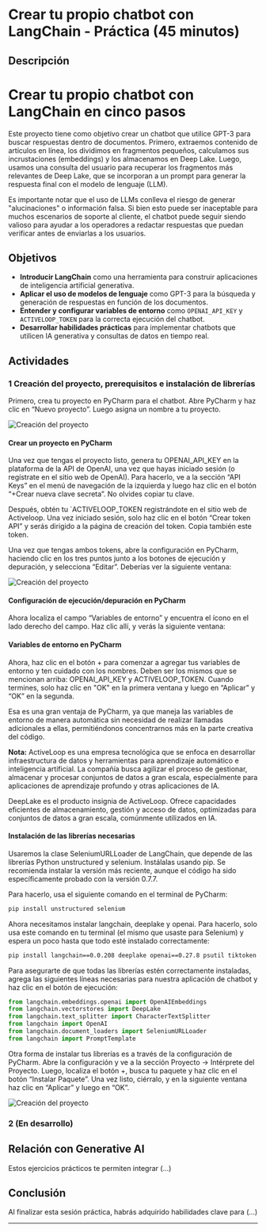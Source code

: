 # Crear tu propio chatbot con LangChain - Práctica (45 minutos)

## Descripción

# Crear tu propio chatbot con LangChain en cinco pasos
Este proyecto tiene como objetivo crear un chatbot que utilice GPT-3 para buscar respuestas dentro de documentos. Primero, extraemos contenido de artículos en línea, los dividimos en fragmentos pequeños, calculamos sus incrustaciones (embeddings) y los almacenamos en Deep Lake. Luego, usamos una consulta del usuario para recuperar los fragmentos más relevantes de Deep Lake, que se incorporan a un prompt para generar la respuesta final con el modelo de lenguaje (LLM).

Es importante notar que el uso de LLMs conlleva el riesgo de generar "alucinaciones" o información falsa. Si bien esto puede ser inaceptable para muchos escenarios de soporte al cliente, el chatbot puede seguir siendo valioso para ayudar a los operadores a redactar respuestas que puedan verificar antes de enviarlas a los usuarios.

## Objetivos

- **Introducir LangChain** como una herramienta para construir aplicaciones de inteligencia artificial generativa.
- **Aplicar el uso de modelos de lenguaje** como GPT-3 para la búsqueda y generación de respuestas en función de los documentos.
- **Entender y configurar variables de entorno** como `OPENAI_API_KEY` y `ACTIVELOOP_TOKEN` para la correcta ejecución del chatbot.
- **Desarrollar habilidades prácticas** para implementar chatbots que utilicen IA generativa y consultas de datos en tiempo real.


## Actividades

### 1 Creación del proyecto, prerequisitos e instalación de librerías
Primero, crea tu proyecto en PyCharm para el chatbot. Abre PyCharm y haz clic en “Nuevo proyecto”. Luego asigna un nombre a tu proyecto.

![Creación del proyecto](https://blog.jetbrains.com/wp-content/uploads/2024/08/unnamed-1.png)

#### Crear un proyecto en PyCharm
Una vez que tengas el proyecto listo, genera tu OPENAI_API_KEY en la plataforma de la API de OpenAI, una vez que hayas iniciado sesión (o regístrate en el sitio web de OpenAI). Para hacerlo, ve a la sección “API Keys” en el menú de navegación de la izquierda y luego haz clic en el botón “+Crear nueva clave secreta”. No olvides copiar tu clave.

Después, obtén tu `ACTIVELOOP_TOKEN registrándote en el sitio web de Activeloop. Una vez iniciado sesión, solo haz clic en el botón “Crear token API” y serás dirigido a la página de creación del token. Copia también este token.

Una vez que tengas ambos tokens, abre la configuración en PyCharm, haciendo clic en los tres puntos junto a los botones de ejecución y depuración, y selecciona “Editar”. Deberías ver la siguiente ventana:

![Creación del proyecto](https://blog.jetbrains.com/wp-content/uploads/2024/08/unnamed-3.png)

#### Configuración de ejecución/depuración en PyCharm
Ahora localiza el campo “Variables de entorno” y encuentra el ícono en el lado derecho del campo. Haz clic allí, y verás la siguiente ventana:

#### Variables de entorno en PyCharm
Ahora, haz clic en el botón + para comenzar a agregar tus variables de entorno y ten cuidado con los nombres. Deben ser los mismos que se mencionan arriba: OPENAI_API_KEY y ACTIVELOOP_TOKEN. Cuando termines, solo haz clic en "OK" en la primera ventana y luego en “Aplicar” y “OK” en la segunda.

Esa es una gran ventaja de PyCharm, ya que maneja las variables de entorno de manera automática sin necesidad de realizar llamadas adicionales a ellas, permitiéndonos concentrarnos más en la parte creativa del código.

**Nota:** ActiveLoop es una empresa tecnológica que se enfoca en desarrollar infraestructura de datos y herramientas para aprendizaje automático e inteligencia artificial. La compañía busca agilizar el proceso de gestionar, almacenar y procesar conjuntos de datos a gran escala, especialmente para aplicaciones de aprendizaje profundo y otras aplicaciones de IA.

DeepLake es el producto insignia de ActiveLoop. Ofrece capacidades eficientes de almacenamiento, gestión y acceso de datos, optimizadas para conjuntos de datos a gran escala, comúnmente utilizados en IA.

#### Instalación de las librerías necesarias
Usaremos la clase SeleniumURLLoader de LangChain, que depende de las librerías Python unstructured y selenium. Instálalas usando pip. Se recomienda instalar la versión más reciente, aunque el código ha sido específicamente probado con la versión 0.7.7.

Para hacerlo, usa el siguiente comando en el terminal de PyCharm:

```bash
pip install unstructured selenium
```

Ahora necesitamos instalar langchain, deeplake y openai. Para hacerlo, solo usa este comando en tu terminal (el mismo que usaste para Selenium) y espera un poco hasta que todo esté instalado correctamente:

```bash
pip install langchain==0.0.208 deeplake openai==0.27.8 psutil tiktoken
```

Para asegurarte de que todas las librerías estén correctamente instaladas, agrega las siguientes líneas necesarias para nuestra aplicación de chatbot y haz clic en el botón de ejecución:

```python
from langchain.embeddings.openai import OpenAIEmbeddings
from langchain.vectorstores import DeepLake
from langchain.text_splitter import CharacterTextSplitter
from langchain import OpenAI
from langchain.document_loaders import SeleniumURLLoader
from langchain import PromptTemplate
```

Otra forma de instalar tus librerías es a través de la configuración de PyCharm. Abre la configuración y ve a la sección Proyecto -> Intérprete del Proyecto. Luego, localiza el botón +, busca tu paquete y haz clic en el botón “Instalar Paquete”. Una vez listo, ciérralo, y en la siguiente ventana haz clic en “Aplicar” y luego en “OK”.

![Creación del proyecto](https://blog.jetbrains.com/wp-content/uploads/2024/08/image-38.png)


### 2 (En desarrollo)


## Relación con Generative AI

Estos ejercicios prácticos te permiten integrar (...)

## Conclusión

Al finalizar esta sesión práctica, habrás adquirido habilidades clave para  (...)

---